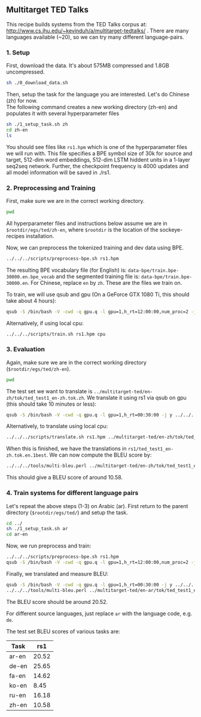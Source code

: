 ## Multitarget TED Talks 

This recipe builds systems from the TED Talks corpus at:
http://www.cs.jhu.edu/~kevinduh/a/multitarget-tedtalks/ .
There are many languages available (~20), so we can try many different language-pairs. 

### 1. Setup

First, download the data. It's about 575MB compressed and 1.8GB uncompressed.
```bash
sh ./0_download_data.sh
```

Then, setup the task for the language you are interested.
Let's do Chinese (zh) for now.  
The following command creates a new working directory (zh-en) 
and populates it with several hyperparameter files 

```bash
sh ./1_setup_task.sh zh
cd zh-en
ls
```

You should see files like `rs1.hpm` which is one of the hyperparameter files we will run with. This file specifies a BPE symbol size of 30k for source and target, 512-dim word embeddings, 512-dim LSTM hiddent units in a 1-layer seq2seq network. Further, the checkpoint frequency is 4000 updates and all model information will be saved in ./rs1.

### 2. Preprocessing and Training

First, make sure we are in the correct working directory.

```bash
pwd
```

All hyperparameter files and instructions below assume we are in `$rootdir/egs/ted/zh-en`, where `$rootdir` is the location of the sockeye-recipes installation. 


Now, we can preprocess the tokenized training and dev data using BPE.
```bash
../../../scripts/preprocess-bpe.sh rs1.hpm
```

The resulting BPE vocabulary file (for English) is: `data-bpe/train.bpe-30000.en.bpe_vocab` and the segmented training file is: `data-bpe/train.bpe-30000.en`. For Chinese, replace `en` by `zh`. These are the files we train on. 

To train, we will use qsub and gpu (On a GeForce GTX 1080 Ti, this should take about 4 hours):

```bash
qsub -S /bin/bash -V -cwd -q gpu.q -l gpu=1,h_rt=12:00:00,num_proc=2 -j y ../../../scripts/train.sh rs1.hpm gpu
```

Alternatively, if using local cpu:
```bash
../../../scripts/train.sh rs1.hpm cpu
```


### 3. Evaluation

Again, make sure we are in the correct working directory (`$rootdir/egs/ted/zh-en`).

```bash
pwd
```

The test set we want to translate is `../multitarget-ted/en-zh/tok/ted_test1_en-zh.tok.zh`. We translate it using rs1 via qsub on gpu (this should take 10 minutes or less):

```bash
qsub -S /bin/bash -V -cwd -q gpu.q -l gpu=1,h_rt=00:30:00 -j y ../../../scripts/translate.sh rs1.hpm ../multitarget-ted/en-zh/tok/ted_test1_en-zh.tok.zh rs1/ted_test1_en-zh.tok.en.1best gpu
```

Alternatively, to translate using local cpu:

```bash
../../../scripts/translate.sh rs1.hpm ../multitarget-ted/en-zh/tok/ted_test1_en-zh.tok.zh rs1/ted_test1_en-zh.tok.en.1best cpu
```

When this is finished, we have the translations in `rs1/ted_test1_en-zh.tok.en.1best`. We can now compute the BLEU score by:

```bash
../../../tools/multi-bleu.perl ../multitarget-ted/en-zh/tok/ted_test1_en-zh.tok.en < rs1/ted_test1_en-zh.tok.en.1best
```

This should give a BLEU score of around 10.58.


### 4. Train systems for different language pairs

Let's repeat the above steps (1-3) on Arabic (ar).
First return to the parent directory (`$rootdir/egs/ted/`) and setup the task.

```bash
cd ../ 
sh ./1_setup_task.sh ar
cd ar-en
```

Now, we run preprocess and train: 

```bash
../../../scripts/preprocess-bpe.sh rs1.hpm
qsub -S /bin/bash -V -cwd -q gpu.q -l gpu=1,h_rt=12:00:00,num_proc=2 -j y ../../../scripts/train.sh rs1.hpm gpu
```

Finally, we translated and measure BLEU:

```bash
qsub -S /bin/bash -V -cwd -q gpu.q -l gpu=1,h_rt=00:30:00 -j y ../../../scripts/translate.sh rs1.hpm ../multitarget-ted/en-ar/tok/ted_test1_en-ar.tok.ar rs1/ted_test1_en-ar.tok.en.1best gpu
../../../tools/multi-bleu.perl ../multitarget-ted/en-ar/tok/ted_test1_en-ar.tok.en < rs1/ted_test1_en-ar.tok.en.1best
```

The BLEU score should be around 20.52. 

For different source languages, just replace `ar` with the language code, e.g. `de`. 

The test set BLEU scores of various tasks are:

| Task  | rs1 |
| ----- | ------ |
| ar-en | 20.52  |
| de-en | 25.65  |
| fa-en | 14.62  |
| ko-en | 8.45   |
| ru-en | 16.18  |
| zh-en | 10.58  |

